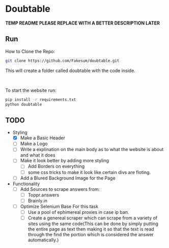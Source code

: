 # Doubtable

**TEMP README PLEASE REPLACE WITH A BETTER DESCRIPTION LATER**

## Run

How to Clone the Repo:
```bash
git clone https://github.com/Fakesum/doubtable.git
```
This will create a folder called doubtable with the code inside.

<br>

To start the website run: 
```bash
pip install -r requirements.txt
python doubtable
```

## TODO

* Styling
    - [x] Make a Basic Header
    - [ ] Make a Logo
    - [ ] Write a explination on the main body as to what the website is about and what it does
    - [ ] Make it look better by adding more styling
        - [ ] Add Borders on everything 
        - [ ] some css tricks to make it look like certain divs are floting.
    - [ ] Add a Blured Background Image for the Page
* Functionality
    - [ ] Add Sources to scrape answers from:
        - [ ] Toppr.answers
        - [ ] Brainly.in
    - [ ] Optimize Selenium Base For this task
        - [ ] Use a pool of ephimereal proxies in case ip ban.
        - [ ] Create a genereal scraper which can scrape from a variety of sites using the same code(This can be done by simply putting the entire page as text then making it so that the text is read through the find the portion which is considered the answer automatically.)